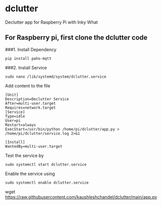 # dclutter
Declutter app for Raspberry Pi with Inky What

## For Raspberry pi, first clone the dclutter code

###1. Install Dependency

```
pip install paho-mqtt
```

###2. Install Service

```
sudo nano /lib/systemd/system/dclutter.service
```

Add content to the file 

```
[Unit]
Description=Declutter Service
After=multi-user.target
Requires=network.target
[Service]
Type=idle
User=pi
Restart=always
ExecStart=/usr/bin/python /home/pi/dclutter/app.py > /home/pi/dclutter/service.log 2>&1

[Install]
WantedBy=multi-user.target
```
Test the service by 

```
sudo systemctl start dclutter.service
```

Enable the service using

```
sudo systemctl enable dclutter.service
```



wget https://raw.githubusercontent.com/kaushleshchandel/dclutter/main/app.py
